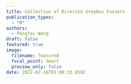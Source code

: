 ```yaml
---
title: Collection of Directed Greybox Fuzzers
publication_types:
  - "0"
authors:
  - Pengfei Wang
draft: false
featured: true
image:
  filename: featured
  focal_point: Smart
  preview_only: false
date: 2022-02-16T01:09:33.859Z
---
```

